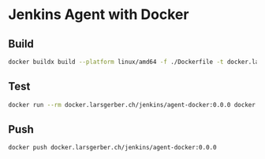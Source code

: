 # Jenkins Agent with Docker

## Build

```bash
docker buildx build --platform linux/amd64 -f ./Dockerfile -t docker.larsgerber.ch/jenkins/agent-docker:0.0.0 .
```

## Test

```bash
docker run --rm docker.larsgerber.ch/jenkins/agent-docker:0.0.0 docker --version
```

## Push

```bash
docker push docker.larsgerber.ch/jenkins/agent-docker:0.0.0
```
